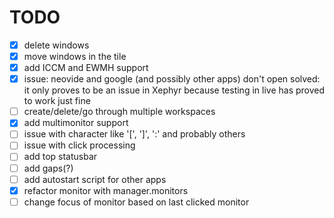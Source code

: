 # TODO

- [x] delete windows
- [x] move windows in the tile
- [x] add ICCM and EWMH support
- [x] issue: neovide and google (and possibly other apps) don't open
        solved: it only proves to be an issue in Xephyr because testing in live has proved to work just fine
- [ ] create/delete/go through multiple workspaces
- [x] add multimonitor support
- [ ] issue with character like '[', ']', ':' and probably others
- [ ] issue with click processing
- [ ] add top statusbar
- [ ] add gaps(?)
- [ ] add autostart script for other apps
- [x] refactor monitor with manager.monitors
- [ ] change focus of monitor based on last clicked monitor
